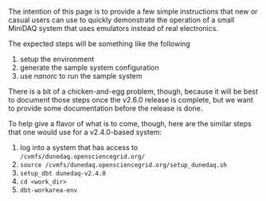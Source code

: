 The intention of this page is to provide a few simple instructions that new or casual users can use to quickly demonstrate the operation of a small MiniDAQ system that uses emulators instead of real electronics.

The expected steps will be something like the following
1. setup the environment
2. generate the sample system configuration
3. use _nanorc_ to run the sample system

There is a bit of a chicken-and-egg problem, though, because it will be best to document those steps once the v2.6.0 release is complete, but we want to provide some documentation before the release is done.  

To help give a flavor of what is to come, though, here are the similar steps that one would use for a v2.4.0-based system:
1. log into a system that has access to `/cvmfs/dunedaq.opensciencegrid.org/`
2. `source /cvmfs/dunedaq.opensciencegrid.org/setup_dunedaq.sh`
3. `setup_dbt dunedaq-v2.4.0`
4. `cd <work_dir>`
5. `dbt-workarea-env`
